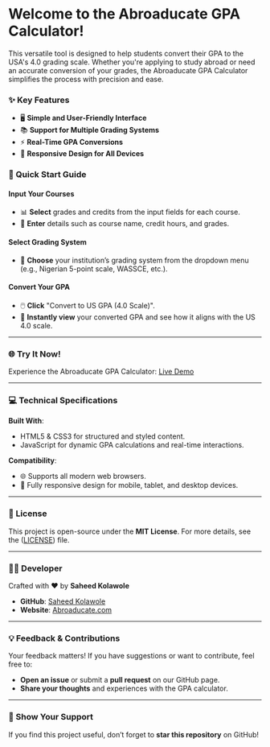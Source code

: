# Welcome to the Abroaducate GPA Calculator!
This versatile tool is designed to help students convert their GPA to the USA's 4.0 grading scale. Whether you're applying to study abroad or need an accurate conversion of your grades, the Abroaducate GPA Calculator simplifies the process with precision and ease.

### ✨ Key Features
- 🖥️ **Simple and User-Friendly Interface**
- 📚 **Support for Multiple Grading Systems**
- ⚡ **Real-Time GPA Conversions**
- 📱 **Responsive Design for All Devices**

### 🚀 Quick Start Guide
#### **Input Your Courses**
- 📊 **Select** grades and credits from the input fields for each course.
- 🔢 **Enter** details such as course name, credit hours, and grades.

#### **Select Grading System**
- 🏫 **Choose** your institution’s grading system from the dropdown menu (e.g., Nigerian 5-point scale, WASSCE, etc.).

#### **Convert Your GPA**
- 🖱️ **Click** "Convert to US GPA (4.0 Scale)".
- 🎉 **Instantly view** your converted GPA and see how it aligns with the US 4.0 scale.

---

### 🌐 Try It Now!
Experience the Abroaducate GPA Calculator: [Live Demo](https://gpa.abroaducate.com)

---

### 💻 Technical Specifications
**Built With**:
- HTML5 & CSS3 for structured and styled content.
- JavaScript for dynamic GPA calculations and real-time interactions.

**Compatibility**:
- 🌐 Supports all modern web browsers.
- 📱 Fully responsive design for mobile, tablet, and desktop devices.

---

### 📜 License
This project is open-source under the **MIT License**. For more details, see the ([LICENSE](https://github.com/temabef/abroaducate-gpa-calculator/blob/main/LICENSE)) file.

---

### 👨‍💻 Developer
Crafted with ❤️ by **Saheed Kolawole**

- **GitHub**: [Saheed Kolawole](https://github.com/yourusername)
- **Website**: [Abroaducate.com](https://www.abroaducate.com)

---

### 💡 Feedback & Contributions
Your feedback matters! If you have suggestions or want to contribute, feel free to:
- **Open an issue** or submit a **pull request** on our GitHub page.
- **Share your thoughts** and experiences with the GPA calculator.

---

### 🌟 Show Your Support
If you find this project useful, don’t forget to **star this repository** on GitHub!
